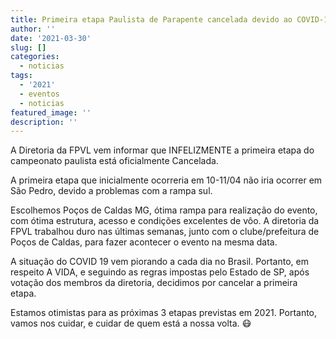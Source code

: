 ```yaml
---
title: Primeira etapa Paulista de Parapente cancelada devido ao COVID-19
author: ''
date: '2021-03-30'
slug: []
categories:
  - noticias
tags:
  - '2021'
  - eventos
  - noticias
featured_image: ''
description: ''
---
```



A Diretoria da FPVL vem informar que INFELIZMENTE a primeira etapa do campeonato paulista está oficialmente Cancelada.  

A primeira etapa que inicialmente ocorreria em 10-11/04 não iria ocorrer em São Pedro, devido a problemas com a rampa sul. 

Escolhemos Poços de Caldas MG, ótima rampa para realização do evento, com ótima estrutura, acesso e condições excelentes de vôo. A diretoria da FPVL trabalhou duro nas últimas semanas, junto com o clube/prefeitura de Poços de Caldas, para fazer acontecer o evento na mesma data.  

A situação do COVID 19 vem piorando a cada dia no Brasil.  Portanto, em respeito A VIDA, e seguindo as regras impostas pelo Estado de SP, após votação dos membros da diretoria, decidimos por cancelar a primeira etapa. 

Estamos otimistas para as próximas 3 etapas previstas em 2021. 
Portanto, vamos nos cuidar, e cuidar de quem está a nossa volta. 😷